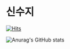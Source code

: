 # 신수지


[![Hits](https://hits.seeyoufarm.com/api/count/incr/badge.svg?url=https%3A%2F%2Fgithub.com%2FSSJ03&count_bg=%2379C83D&title_bg=%23555555&icon=&icon_color=%23E7E7E7&title=hits&edge_flat=false)](https://github.com/SSJ03)

![Anurag's GitHub stats](https://github-readme-stats.vercel.app/api?username=SSj03&show_icons=true&theme=radical)
